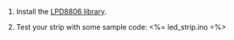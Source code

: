 1. Install the [LPD8806 library](https://github.com/workshopweekend/led_strip/blob/master/project/LPD8806.zip?raw=true).

2. Test your strip with some sample code:
    <%= led_strip.ino =%>

